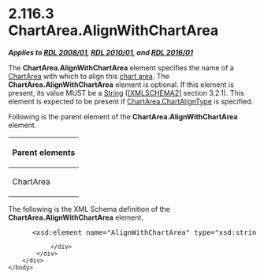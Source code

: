 <html dir="LTR" xmlns:mshelp="http://msdn.microsoft.com/mshelp" xmlns:ddue="http://ddue.schemas.microsoft.com/authoring/2003/5" xmlns:xlink="http://www.w3.org/1999/xlink" xmlns:tool="http://www.microsoft.com/tooltip">
    <head>
        <meta http-equiv="Content-Type" content="text/html; CHARSET=utf-8"></meta>
        <meta name="save" content="history"></meta>
        <title>2.116.3 ChartArea.AlignWithChartArea</title>
        <xml>
            <mshelp:toctitle title="2.116.3 ChartArea.AlignWithChartArea"></mshelp:toctitle>
            <mshelp:rltitle title="[MS-RDL]: ChartArea.AlignWithChartArea"></mshelp:rltitle>
            <mshelp:keyword index="A" term="54a90b0b-8bed-4138-8a60-ec6005436d83"></mshelp:keyword>
            <mshelp:attr name="DCSext.ContentType" value="open specification"></mshelp:attr>
            <mshelp:attr name="AssetID" value="54a90b0b-8bed-4138-8a60-ec6005436d83"></mshelp:attr>
            <mshelp:attr name="TopicType" value="kbRef"></mshelp:attr>
            <mshelp:attr name="DCSext.Title" value="[MS-RDL]: ChartArea.AlignWithChartArea" />
        </xml>
    </head>
    <body>
        <div id="header">
            <h1 class="heading">2.116.3 ChartArea.AlignWithChartArea</h1>
        </div>
        <div id="mainSection">
            <div id="mainBody">
                <div id="allHistory" class="saveHistory"></div>
                <div id="sectionSection0" class="section" name="collapseableSection">
                    

<p><b><i>Applies to </i></b><a href="1e855f94-4617-47e4-b89e-0856c6cb420f.html"><b><i>RDL 2008/01</i></b></a><b><i>,
</i></b><a href="3428e690-a348-4ec7-8a6a-8efb42d2cdee.html"><b><i>RDL 2010/01</i></b></a><b><i>,
and </i></b><a href="52ce3983-2bfc-4e72-9359-42aaf5fe4509.html"><b><i>RDL 2016/01</i></b></a></p>

<p>The <b>ChartArea.AlignWithChartArea</b> element specifies
the name of a <a href="74e08a7c-5405-4ea4-b903-a79ef4d215f7.html">ChartArea</a>
with which to align this <a href="b2482b3f-74ab-4ca8-a9e5-c07955011743.html#gt_5524dd6c-3d8d-4784-bfca-a3323acceb39">chart
area</a>. The <b>ChartArea.AlignWithChartArea</b> element is optional. If this
element is present, its value MUST be a <a href="1ed81ef3-a683-45e3-aaad-bd2bbe71bc3d.html">String</a> (<a href="https://go.microsoft.com/fwlink/?LinkId=90610">[XMLSCHEMA2]</a> section
3.2.1). This element is expected to be present if <a href="6f7d2517-b0ec-44c0-9120-658f5f30a919.html">ChartArea.ChartAlignType</a>
is specified.</p>

<p>Following is the parent element of the <b>ChartArea.AlignWithChartArea</b>
element.</p>

<table>
 <thead>
  <tr>
   <th>
   <p>Parent elements</p>
   </th>
  </tr>
 </thead>
 <tr>
  <td>
  <p>ChartArea</p>
  </td>
 </tr>
</table>

<p>The following is the XML Schema definition of the <b>ChartArea.AlignWithChartArea</b>
element.</p>

<dl>
<dd>
<div><pre> &lt;xsd:element name=&quot;AlignWithChartArea&quot; type=&quot;xsd:string&quot; minOccurs=&quot;0&quot; /&gt;
</pre></div>
</dd></dl>


                </div>
            </div>
        </div>
    </body>
</html>